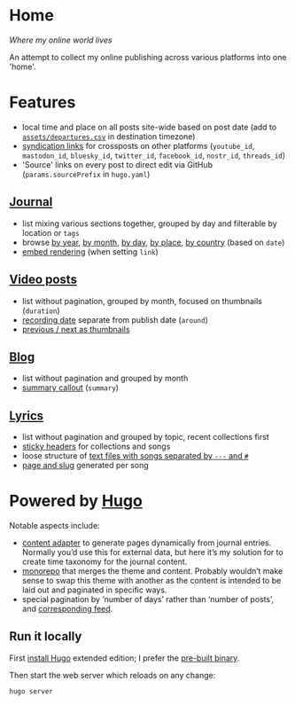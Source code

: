 # Home

_Where my online world lives_

An attempt to collect my online publishing across various platforms into one 'home'.

# Features
- local time and place on all posts site-wide based on post date (add to [`assets/departures.csv`](https://github.com/rosano/home/blob/master/assets/departures.csv) in destination timezone)
- [syndication links](https://rosano.ca/vibrations/m4879q4m/) for crossposts on other platforms (`youtube_id`, `mastodon_id`, `bluesky_id`, `twitter_id`, `facebook_id`, `nostr_id`, `threads_id`)
- 'Source' links on every post to direct edit via GitHub (`params.sourcePrefix` in `hugo.yaml`)

## [Journal](https://rosano.ca/log)
- list mixing various sections together, grouped by day and filterable by location or `tags`
- browse [by year](https://rosano.ca/log/2024), [by month](https://rosano.ca/log/2023/06), [by day](https://rosano.ca/log/2024/03/12), [by place](https://rosano.ca/log/place/oxford), [by country](https://rosano.ca/log/country/united-arab-emirates) (based on `date`)
- [embed rendering](https://rosano.ca/log/01k208ka0ffjawrw9aq479t8te/) (when setting `link`)

## [Video posts](https://rosano.ca/vibrations)
- list without pagination, grouped by month, focused on thumbnails (`duration`)
- [recording date](https://rosano.ca/vibrations/m3sj7h9a/) separate from publish date (`around`)
- [previous / next as thumbnails](https://rosano.ca/vibrations/m1n63wm7/)

## [Blog](https://rosano.ca/blog)
- list without pagination and grouped by month
- [summary callout](https://rosano.ca/blog/bringing-vibrations-home) (`summary`)

## [Lyrics](https://rosano.ca/lyrics)
- list without pagination and grouped by topic, recent collections first
- [sticky headers](https://rosano.ca/lyrics/topic/capoeira) for collections and songs
- loose structure of [text files with songs separated by `---` and `#`](https://github.com/rosano/home/tree/master/lyrics)
- [page and slug](https://rosano.ca/lyrics/pinheiro-besouro/toque-de-amazonas) generated per song

# Powered by [Hugo](https://gohugo.io)

Notable aspects include:
- [content adapter](https://github.com/rosano/home/blob/master/content/timeline/_content.gotmpl) to generate pages dynamically from journal entries. Normally you’d use this for external data, but here it’s my solution for to create time taxonomy for the journal content.
- [monorepo](https://github.com/rosano/home) that merges the theme and content. Probably wouldn’t make sense to swap this theme with another as the content is intended to be laid out and paginated in specific ways.
- special pagination by ‘number of days’ rather than ‘number of posts’, and [corresponding feed](https://rosano.ca/log/feed).

## Run it locally

First [install Hugo](https://gohugo.io/installation/) extended edition; I prefer the [pre-built binary](https://github.com/gohugoio/hugo/releases/latest).

Then start the web server which reloads on any change:

```
hugo server
```
